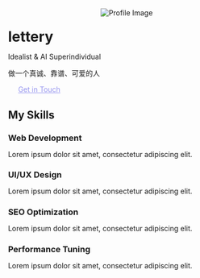 <html lang="zh - CN">

<head>
  <meta charset="UTF - 8">
  <meta name="viewport" content="width=device-width, initial - scale=1.0">
  <title>Personal Page</title>
  <style>
    * {
      margin: 0;
      padding: 0;
      box - sizing: border - box;
    }

    body {
      font - family: Arial, sans - serif;
      background: linear - gradient(to right, #9796f0, #fbc7d4);
      color: white;
    }

    .container {
      width: 80%;
      margin: 0 auto;
      padding: 50px 0;
    }

    .header {
      display: flex;
      justify - content: space - between;
      align - items: center;
      margin - bottom: 50px;
    }

    .header h1 {
      font - size: 48px;
    }

    .header p {
      font - size: 18px;
      margin - top: 10px;
    }

    .profile - img {
      width: 150px;
      height: 150px;
      border - radius: 50%;
      overflow: hidden;
    }

    .profile - img img {
      width: 100%;
      height: 100%;
      object - fit: cover;
    }

    .btn {
      display: inline - block;
      background - color: white;
      color: #9796f0;
      padding: 10px 20px;
      border - radius: 25px;
      text - decoration: none;
      margin - top: 20px;
    }

    .skills {
      text - align: center;
      margin - bottom: 50px;
    }

    .skills h2 {
      font - size: 36px;
      margin - bottom: 30px;
    }

    .skill - items {
      display: flex;
      justify - content: space - around;
    }

    .skill - item {
      width: 22%;
      background - color: rgba(255, 255, 255, 0.2);
      padding: 20px;
      border - radius: 10px;
    }

    .skill - item i {
      font - size: 36px;
      margin - bottom: 20px;
      display: block;
    }

    .skill - item h3 {
      font - size: 24px;
      margin - bottom: 10px;
    }

    .skill - item p {
      font - size: 14px;
    }
  </style>
  <link rel="stylesheet" href="https://cdnjs.cloudflare.com/ajax/libs/font - awesome/5.15.4/css/all.min.css">
</head>

<body>
  <div class="container">
    <div class="header">
      <div>
        <h1>lettery</h1>
        <p>Idealist & AI Superindividual</p>
        <p>做一个真诚、靠谱、可爱的人</p>
        <a href="#" class="btn">Get in Touch</a>
      </div>
      <div class="profile - img">
        <img src="your - image - url.jpg" alt="Profile Image"> 
      </div>
    </div>
    <div class="skills">
      <h2>My Skills</h2>
      <div class="skill - items">
        <div class="skill - item">
          <i class="fas fa - code"></i> 
          <h3>Web Development</h3>
          <p>Lorem ipsum dolor sit amet, consectetur adipiscing elit.</p>
        </div>
        <div class="skill - item">
          <i class="fas fa - paint - brush"></i> 
          <h3>UI/UX Design</h3>
          <p>Lorem ipsum dolor sit amet, consectetur adipiscing elit.</p>
        </div>
        <div class="skill - item">
          <i class="fas fa - globe"></i> 
          <h3>SEO Optimization</h3>
          <p>Lorem ipsum dolor sit amet, consectetur adipiscing elit.</p>
        </div>
        <div class="skill - item">
          <i class="fas fa - bolt"></i> 
          <h3>Performance Tuning</h3>
          <p>Lorem ipsum dolor sit amet, consectetur adipiscing elit.</p>
        </div>
      </div>
    </div>
  </div>
</body>

</html>
